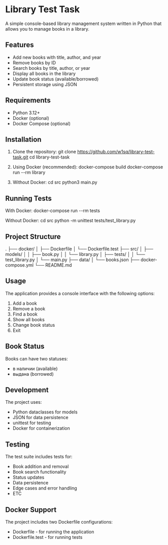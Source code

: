 # Library Test Task

A simple console-based library management system written in Python that allows you to manage books in a library.

## Features

-   Add new books with title, author, and year
-   Remove books by ID
-   Search books by title, author, or year
-   Display all books in the library
-   Update book status (available/borrowed)
-   Persistent storage using JSON

## Requirements

-   Python 3.12+
-   Docker (optional)
-   Docker Compose (optional)

## Installation

1. Clone the repository:
   git clone <https://github.com/w1sq/library-test-task.git>
   cd library-test-task

2. Using Docker (recommended):
   docker-compose build
   docker-compose run --rm library

3. Without Docker:
   cd src
   python3 main.py

## Running Tests

With Docker:
docker-compose run --rm tests

Without Docker:
cd src
python -m unittest tests/test_library.py

## Project Structure

.
├── docker/
│ ├── Dockerfile
│ └── Dockerfile.test
├── src/
│ ├── models/
│ │ ├── book.py
│ │ └── library.py
│ ├── tests/
│ │ └── test_library.py
│ └── main.py
├── data/
│ └── books.json
├── docker-compose.yml
└── README.md

## Usage

The application provides a console interface with the following options:

1. Add a book
2. Remove a book
3. Find a book
4. Show all books
5. Change book status
6. Exit

## Book Status

Books can have two statuses:

-   в наличии (available)
-   выдана (borrowed)

## Development

The project uses:

-   Python dataclasses for models
-   JSON for data persistence
-   unittest for testing
-   Docker for containerization

## Testing

The test suite includes tests for:

-   Book addition and removal
-   Book search functionality
-   Status updates
-   Data persistence
-   Edge cases and error handling
-   ETC

## Docker Support

The project includes two Dockerfile configurations:

-   Dockerfile - for running the application
-   Dockerfile.test - for running tests

